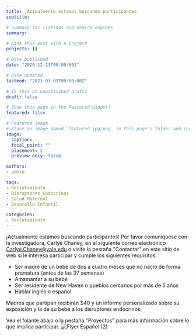 ```yaml
---
title: ¡Actualmente estamos buscando participantes!
subtitle: 

# Summary for listings and search engines
summary: 

# Link this post with a project
projects: []

# Date published
date: "2020-12-13T00:00:00Z"

# Date updated
lastmod: "2021-03-03T00:00:00Z"

# Is this an unpublished draft?
draft: false

# Show this page in the Featured widget?
featured: false

# Featured image
# Place an image named `featured.jpg/png` in this page's folder and customize its options here.
image:
  caption: 
  focal_point: ""
  placement: 2
  preview_only: false

authors:
- admin

tags:
- Reclutamiento
- Disruptores Endocrinos
- Salud Maternal
- Desarollo Infantil

categories:
- Reclutamiento
---
```


¡Actualmente estamos buscando participantes! Por favor comuníquese con la investigadora, Carlye Chaney, en el siguiente correo electrónico Carlye.Chaney@yale.edu o visite la pestaña "Contactar" en este sitio de web si le interesa participar y cumple los siguientes requisitos:  
- Ser madre de un bebé de dos a cuatro meses que no nació de forma prematura (antes de las 37 semanas)
- Amamantar a su bebé
- Ser residente de New Haven o pueblos cercanos por más de 5 años
- Hablar inglés o español

Madres que partipan recibirán $40 y un informe personalizado sobre su exposición y la de su bebé a los disruptores endocrinos. 

Vea el folante abajo o la pestaña "Proyectos" para más información sobre lo que implica participar. 
![Flyer Español (2)](https://user-images.githubusercontent.com/60330966/111157356-2c886d80-856d-11eb-93d2-0b74c79da827.png)



